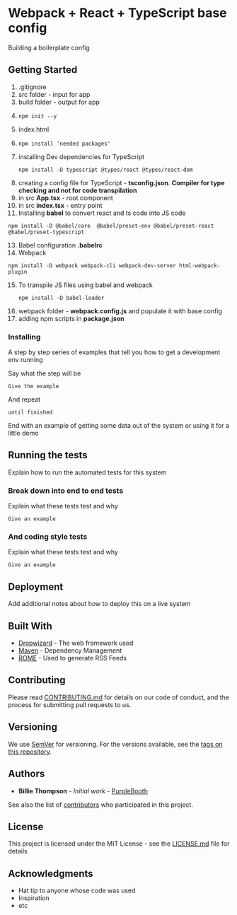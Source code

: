 # Webpack + React + TypeScript base config

Building a boilerplate config

## Getting Started

1) .gitignore
2) src folder - input for app
3) build folder - output for app
4) ```
   npm init --y
   ```
5) index.html
6) ```
   npm install 'needed packages'
   ```
7) installing Dev dependencies for TypeScript
   ```
   npm install -D typescript @types/react @types/react-dom
   ```                                     
8) creating a config file for TypeScript - **tsconfig.json**. 
**Compiler for type checking and not for code transpilation**
9) in src **App.tsx** - root component
10) in src **index.tsx** - entry point
11) Installing **babel** to convert react and ts code into JS code
   ```
   npm install -D @babel/core  @babel/preset-env @babel/preset-react @babel/preset-typescript
   ```  
13) Babel configuration **.babelrc**
14) Webpack
   ```
   npm install -D webpack webpack-cli webpack-dev-server html-webpack-plugin
   ```  
15) To transpile JS files using babel and webpack 
    ``` 
    npm install -D babel-loader
    ``` 
16) webpack folder - **webpack.config.js** and populate it with base config
17) adding npm scripts in **package.json**
### Installing

A step by step series of examples that tell you how to get a development env running

Say what the step will be

```
Give the example
```

And repeat

```
until finished
```

End with an example of getting some data out of the system or using it for a little demo

## Running the tests

Explain how to run the automated tests for this system

### Break down into end to end tests

Explain what these tests test and why

```
Give an example
```

### And coding style tests

Explain what these tests test and why

```
Give an example
```

## Deployment

Add additional notes about how to deploy this on a live system

## Built With

* [Dropwizard](http://www.dropwizard.io/1.0.2/docs/) - The web framework used
* [Maven](https://maven.apache.org/) - Dependency Management
* [ROME](https://rometools.github.io/rome/) - Used to generate RSS Feeds

## Contributing

Please read [CONTRIBUTING.md](https://gist.github.com/PurpleBooth/b24679402957c63ec426) for details on our code of conduct, and the process for submitting pull requests to us.

## Versioning

We use [SemVer](http://semver.org/) for versioning. For the versions available, see the [tags on this repository](https://github.com/your/project/tags). 

## Authors

* **Billie Thompson** - *Initial work* - [PurpleBooth](https://github.com/PurpleBooth)

See also the list of [contributors](https://github.com/your/project/contributors) who participated in this project.

## License

This project is licensed under the MIT License - see the [LICENSE.md](LICENSE.md) file for details

## Acknowledgments

* Hat tip to anyone whose code was used
* Inspiration
* etc
